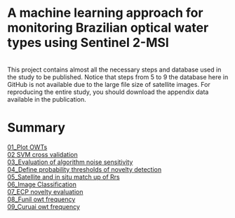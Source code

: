 # A machine learning approach for monitoring Brazilian optical water types using Sentinel 2-MSI
<br>
This project contains almost all the necessary steps and database used in the study to be published. Notice that steps from 5 to 9 the database here in GitHub is not available due to the large file size of satellite images. For reproducing the entire study, you should download the appendix data available in the publication.


# Summary
[01_Plot OWTs](https://github.com/edsonfreirefs/A-machine-learning-approach-for-monitoring-Brazilian-optical-water-types-using-Sentinel-2-MSI/blob/main/01_Plot%20OWTs.ipynb)
<br>
[02 SVM cross validation](https://github.com/edsonfreirefs/A-machine-learning-approach-for-monitoring-Brazilian-optical-water-types-using-Sentinel-2-MSI/blob/main/02_SVM%20cross%20validation.ipynb)
<br>
[03_Evaluation of algorithm noise sensitivity](https://github.com/edsonfreirefs/A-machine-learning-approach-for-monitoring-Brazilian-optical-water-types-using-Sentinel-2-MSI/blob/main/03_Evaluation%20of%20algorithm%20noise%20sensitivity.ipynb)
<br>
[04_Define probability thresholds of novelty detection](https://github.com/edsonfreirefs/A-machine-learning-approach-for-monitoring-Brazilian-optical-water-types-using-Sentinel-2-MSI/blob/main/04_Define%20probability%20thresholds%20of%20novelty%20detection.ipynb)
<br>
[05_Satellite and in situ match up of Rrs](https://github.com/edsonfreirefs/A-machine-learning-approach-for-monitoring-Brazilian-optical-water-types-using-Sentinel-2-MSI/blob/main/05_Satellite%20and%20in%20situ%20match%20up%20of%20Rrs.ipynb)
<br>
[06_Image Classification](https://github.com/edsonfreirefs/A-machine-learning-approach-for-monitoring-Brazilian-optical-water-types-using-Sentinel-2-MSI/blob/main/06_Image%20Classification.ipynb)
<br>
[07_ECP novelty evaluation](https://github.com/edsonfreirefs/A-machine-learning-approach-for-monitoring-Brazilian-optical-water-types-using-Sentinel-2-MSI/blob/main/07_ECP%20novelty%20evaluation.ipynb)
<br>
[08_Funil owt frequency](https://github.com/edsonfreirefs/A-machine-learning-approach-for-monitoring-Brazilian-optical-water-types-using-Sentinel-2-MSI/blob/main/08_Funil%20owt%20frequency.ipynb)
<br>
[09_Curuai owt frequency](https://github.com/edsonfreirefs/A-machine-learning-approach-for-monitoring-Brazilian-optical-water-types-using-Sentinel-2-MSI/blob/main/09_Curuai%20owt%20frequency.ipynb)
